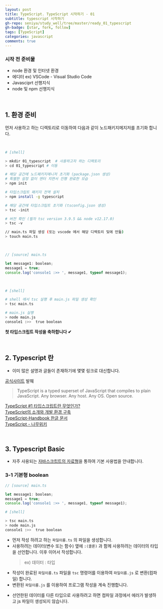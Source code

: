 ```yaml
---
layout: post
title: TypeScript. TypeScript 시작하기 - 01
subtitle: typescript 시작하기
gh-repo: seniya/study_well/tree/master/ready_01_typescript
gh-badge: [star, fork, follow]
tags: [TypeScript]
categories: javascript
comments: true
---
```


### 시작 전 준비물

- node 환경 및 인터넷 환경
- 에디터 ex) <span class="">VSCode</span> - Visual Studio Code
- Javasciprt 선행지식
- node 및 npm 선행지식

<br />

## 1. 환경 준비

먼저 사용하고 하는 디렉토리로 이동하여 다음과 같이 노드패키지메지저를 초기화 합니다.

<br />

```sh
# [shell]

> mkdir 01_typescript  # 사용하고자 하는 디렉토리
> cd 01_typescript # 이동

# 해당 공간에 노드패키지매니저 초기화 (package.json 생성)
# 특별한 설정 없이 엔터 치면서 진행 완료한 모습
> npm init

# 타입스크립트 패키지 전역 설치
> npm install -g typescript

# 해당 공간에 타입스크팁트 초기화 (tsconfig.json 생성)
> tsc -init

# 버전 확인 (필자 tsc version 3.9.5 && node v12.17.0)
> tsc -v

// main.ts 파일 생성 (또는 vscode 에서 해당 디렉토리 및에 만듦)
> touch main.ts
```

<br />

```js
// [source] main.ts

let message1: boolean;
message1 = true;
console.log('console1 :>> ', message1, typeof message1);
```

<br />

```sh
# [shell]

# shell 에서 tsc 실행 후 main.js 파일 생성 확인
> tsc main.ts

# main.js 실행
> node main.js
console1 :>>  true boolean
```

**첫 타입스크립트 작성을 축하합니다 ✔**

<br />

## 2. Typescript 란

- 이미 많은 설명과 글들이 존재하기에 몇몇 링크로 대신합니다.

[공식사이트](https://www.typescriptlang.org/index.html) 발췌

> TypeScript is a typed superset of JavaScript that compiles to plain JavaScript. Any browser. Any host. Any OS. Open source.

[TypeScript #1 타입스크립트란 무엇인가?](https://medium.com/@wonjong_oh/typescript-1-%ED%83%80%EC%9E%85%EC%8A%A4%ED%81%AC%EB%A6%BD%ED%8A%B8%EB%9E%80-%EB%AC%B4%EC%97%87%EC%9D%B8%EA%B0%80-f4b02f54009c)  
[TypeScript의 소개와 개발 환경 구축](https://poiemaweb.com/typescript-introduction)  
[TypeScript-Handbook 한글 문서](https://typescript-kr.github.io/)  
[TypeScript - 나무위키](https://namu.wiki/w/TypeScript)

<br />

## 3. Typescript Basic

- 자주 사용되는 [자바스크립트의 자료형](https://seniya.github.io/blog/2019/02/26/33-js-concepts-02-primitive-data-type)을 통하여 기본 사용법을 안내합니다.

### 3-1 기본형 boolean

```js
// [source] main.ts

let message1: boolean;
message1 = true;
console.log('console1 :>> ', message1, typeof message1);
```

```sh
# [shell]

> tsc main.ts
> node main.js
console1 :>>  true boolean
```

- 먼저 작성 하려고 하는 `파일이름.ts` 의 파일을 생성합니다.
- 사용하려는 데이터(변수 또는 함수) 옆에 `:(콜론)` 과 함께 사용하려는 데이터의 타입을 선언합니다. 이후 이어서 작성합니다.
  > ex) 데이터 : 타입
- 작성이 완료된 `파일이름.ts` 파일을 `tsc` 명령어를 이용하여 `파일이름.js` 로 변환(컴파일) 합니다.
- 변환된 `파일이름.js` 를 이용하여 프로그램 작성을 계속 진행합니다.

* 선언한된 데이터를 다른 타입으로 사용하려고 하면 컴파일 과정에서 에러가 발생하고 js 파일이 생성되지 않습니다.
